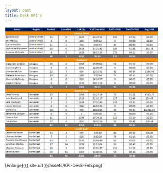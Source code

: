 ```yaml
---
layout: post
title: Desk KPI's
---
```



![My helpful screenshot](/assets/KPI-Desk-Feb.png)

[Enlarge]({{ site.url }}/assets/KPI-Desk-Feb.png)
